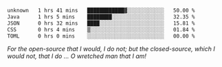 <!--START_SECTION:waka-->

```txt
unknown   1 hrs 41 mins   ████████████▓░░░░░░░░░░░░   50.00 %
Java      1 hrs 5 mins    ████████░░░░░░░░░░░░░░░░░   32.35 %
JSON      0 hrs 32 mins   ████░░░░░░░░░░░░░░░░░░░░░   15.81 %
CSS       0 hrs 4 mins    ▒░░░░░░░░░░░░░░░░░░░░░░░░   01.84 %
TOML      0 hrs 0 mins    ░░░░░░░░░░░░░░░░░░░░░░░░░   00.00 %
```

<!--END_SECTION:waka-->

*For the open-source that I would, I do not; but the closed-source, which I would not, that I do ... O wretched man that I am!*
